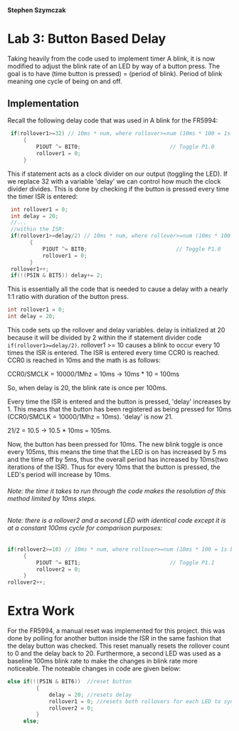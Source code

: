 #### Stephen Szymczak

# Lab 3: Button Based Delay

  Taking heavily from the code used to implement timer A blink, it is now modified to adjust the blink rate of an LED by way of a button press. The goal is to have (time button is pressed) = (period of blink). Period of blink meaning one cycle of being on and off.
## Implementation  
  Recall the following delay code that was used in A blink for the FR5994:
 ```c
  if(rollover1>=32) // 10ms * num, where rollover>=num (10ms * 100 = 1s blink period)
      {
          P1OUT ^= BIT0;                            // Toggle P1.0
          rollover1 = 0;
      }
 ``` 
 This if statement acts as a clock divider on our output (toggling the LED). If we replace 32 with a variable 'delay' we can control how much the clock divider divides. This is done by checking if the button is pressed every time the timer ISR is entered:
 ```c
  int rollover1 = 0;
  int delay = 20;
  //...
  //within the ISR:
  if(rollover1>=delay/2) // 10ms * num, where rollover>=num (10ms * 100 = 1s blink period)
        {
            P1OUT ^= BIT0;                            // Toggle P1.0
            rollover1 = 0;
        }
  rollover1++;
  if(!(P5IN & BIT5)) delay+= 2;
 ```
  This is essentially all the code that is needed to cause a delay with a nearly 1:1 ratio with duration of the button press.
  ```c
  int rollover1 = 0;
  int delay = 20;
  ```
  This code sets up the rollover and delay variables. delay is initialized at 20 because it will be divided by 2 within the if statement divider code ``` if(rollover1>=delay/2) ```. rollover1 >= 10 causes a blink to occur every 10 times the ISR is entered. The ISR is entered every time CCR0 is reached. CCR0 is reached in 10ms and the math is as follows:

  CCR0/SMCLK = 10000/1Mhz = 10ms -> 10ms * 10 = 100ms
 
 So, when delay is 20, the blink rate is once per 100ms.
 
 Every time the ISR is entered and the button is pressed, 'delay' increases by 1. This means that the button has been registered as being pressed for 10ms (CCR0/SMCLK = 10000/1Mhz = 10ms). 'delay' is now 21. 
 
 21/2 = 10.5 -> 10.5 * 10ms = 105ms.
 
 Now, the button has been pressed for 10ms. The new blink toggle is once every 105ms, this means the time that the LED is on has increased by 5 ms and the time off by 5ms, thus the overall period has increased by 10ms(two iterations of the ISR). Thus for every 10ms that the button is pressed, the LED's period will increase by 10ms.
 
 ###### Note: the time it takes to run through the code makes the resolution of this method limited by 10ms steps.
 ###### Note: there is a rollover2 and a second LED with identical code except it is at a constant 100ms cycle for comparison purposes:
 ```c
 if(rollover2>=10) // 10ms * num, where rollover>=num (10ms * 100 = 1s blink period)
      {
          P1OUT ^= BIT1;                            // Toggle P1.1
          rollover2 = 0;
      }
 rollover2++;
 ```
 
 # Extra Work
 For the FR5994, a manual reset was implemented for this project. this was done by polling for another button inside the ISR in the same fashion that the delay button was checked. This reset manually resets the rollover count to 0 and the delay back to 20. Furthermore, a second LED was used as a baseline 100ms blink rate to make the changes in blink rate more noticeable. The noteable changes in code are given below:
 ```c
 else if(!(P5IN & BIT6))  //reset button
          {
              delay = 20; //resets delay
              rollover1 = 0; //resets both rollovers for each LED to synchronize them
              rollover2 = 0;
          }
      else;
 ```
 
 

